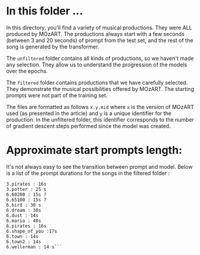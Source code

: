 # In this folder ...

In this directory, you'll find a variety of musical productions. They were ALL produced by MOzART. The productions always start with a few seconds (between 3 and 20 seconds) of prompt from the test set, and the rest of the song is generated by the transformer.

The `unfiltered` folder contains all kinds of productions, so we haven't made any selection. They allow us to understand the progression of the models over the epochs. 

The `filtered` folder contains productions that we have carefully selected. They demonstrate the musical possibilities offered by MOzART.  The starting prompts were not part of the training set.

The files are formatted as follows `x.y.mid` where `x` is the version of MOzART used (as presented in the article) and `y` is a unique identifier for the production. In the unfiltered folder, this identifier corresponds to the number of gradient descent steps performed since the model was created. 

# Approximate start prompts length:
It's not always easy to see the transition between prompt and model. Below is a list of the prompt durations for the songs in the filtered folder : 
```3-A : 12 s
3.pirates : 16s
3.potter : 25 s
6.60200 : 15s ?
6.65100 : 15s ?
6.bird : 30 s
6.dream : 30s
6.dust : 14s
6.mario : 40s
6.pirates : 16s
6.shape_of_you :17s
6.town : 14s
6.town2 : 14s
6.wellerman : 14 s```
